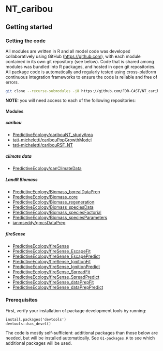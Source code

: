 # NT_caribou

## Getting started

### Getting the code

All modules are written in R and all model code was developed collaboratively using GitHub (<https://github.com>), with each module contained in its own git repository (see below).
Code that is shared among modules was bundled into R packages, and hosted in open git repositories.
All package code is automatically and regularly tested using cross-platform continuous integration frameworks to ensure the code is reliable and free of errors.

```bash
git clone --recurse-submodules -j8 https://github.com/FOR-CAST/NT_caribou
```

**NOTE:** you will need access to each of the following repositories:

#### Modules

##### caribou

- [PredictiveEcology/caribouNT_studyArea](https://github.com/PredictiveEcology/caribouNT_studyArea)
- [tati-micheletti/caribouPopGrowthModel](https://github.com/tati-micheletti/caribouPopGrowthModel)
- [tati-micheletti/caribouRSF_NT](https://github.com/tati-micheletti/caribouRSF_NT)

##### climate data

- [PredictiveEcology/canClimateData](https://github.com/PredictiveEcology/canClimateData)

##### LandR Biomass

- [PredictiveEcology/Biomass_borealDataPrep](https://github.com/PredictiveEcology/Biomass_borealDataPrep)
- [PredictiveEcology/Biomass_core](https://github.com/PredictiveEcology/Biomass_core)
- [PredictiveEcology/Biomass_regeneration](https://github.com/PredictiveEcology/Biomass_regeneration)
- [PredictiveEcology/Biomass_speciesData](https://github.com/PredictiveEcology/Biomass_speciesData)
- [PredictiveEcology/Biomass_speciesFactorial](https://github.com/PredictiveEcology/Biomass_speciesFactorial)
- [PredictiveEcology/Biomass_speciesParameters](https://github.com/PredictiveEcology/Biomass_speciesParameters)
- [ianmseddy/gmcsDataPrep](https://github.com/ianmseddy/gmcsDataPrep)

##### fireSense

- [PredictiveEcology/fireSense](https://github.com/PredictiveEcology/fireSense)
- [PredictiveEcology/fireSense_EscapeFit](https://github.com/PredictiveEcology/fireSense_EscapeFit)
- [PredictiveEcology/fireSense_EscapePredict](https://github.com/PredictiveEcology/fireSense_EscapePredict)
- [PredictiveEcology/fireSense_IgnitionFit](https://github.com/PredictiveEcology/fireSense_IgnitionFit)
- [PredictiveEcology/fireSense_IgnitionPredict](https://github.com/PredictiveEcology/fireSense_IgnitionPredict)
- [PredictiveEcology/fireSense_SpreadFit](https://github.com/PredictiveEcology/fireSense_SpreadFit)
- [PredictiveEcology/fireSense_SpreadPredict](https://github.com/PredictiveEcology/fireSense_SpreadPredict)
- [PredictiveEcology/fireSense_dataPrepFit](https://github.com/PredictiveEcology/fireSense_dataPrepFit)
- [PredictiveEcology/fireSense_dataPrepPredict](https://github.com/PredictiveEcology/fireSense_dataPrepPredict)

### Prerequisites

First, verify your installation of package development tools by running:

```{r has_devel}
install.packages('devtools')
devtools::has_devel()
```

The code is mostly self-sufficient: additional packages than those below are needed, but will be installed automatically.
See `01-packages.R` to see which additional packages will be used.

